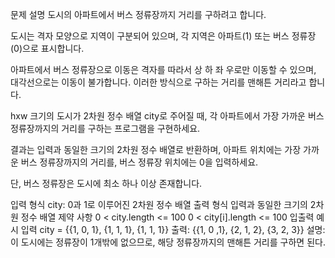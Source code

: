 문제 설명
도시의 아파트에서 버스 정류장까지 거리를 구하려고 합니다.

도시는 격자 모양으로 지역이 구분되어 있으며, 각 지역은 아파트(1) 또는 버스 정류장(0)으로 표시합니다.

아파트에서 버스 정류장으로 이동은 격자를 따라서 상 하 좌 우로만 이동할 수 있으며, 대각선으로는 이동이 불가합니다. 이러한 방식으로 구하는 거리를 맨해튼 거리라고 합니다.

hxw 크기의 도시가 2차원 정수 배열 city로 주어질 때, 각 아파트에서 가장 가까운 버스 정류장까지의 거리를 구하는 프로그램을 구현하세요.

결과는 입력과 동일한 크기의 2차원 정수 배열로 반환하며, 아파트 위치에는 가장 가까운 버스 정류장까지의 거리를, 버스 정류장 위치에는 0을 입력하세요.

단, 버스 정류장은 도시에 최소 하나 이상 존재합니다.

입력 형식
city: 0과 1로 이루어진 2차원 정수 배열
출력 형식
입력과 동일한 크기의 2차원 정수 배열
제약 사항
0 < city.length <= 100
0 < city[i].length <= 100
입출력 예시
입력
city = {{1, 0, 1}, {1, 1, 1}, {1, 1, 1}}
출력: {{1, 0 ,1}, {2, 1, 2}, {3, 2, 3}}
설명: 이 도시에는 정류장이 1개밖에 없으므로, 해당 정류장까지의 맨해튼 거리를 구하면 된다.
